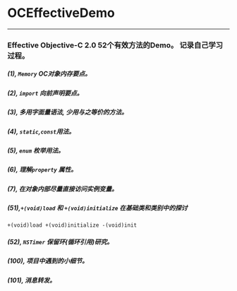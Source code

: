# OCEffectiveDemo
***
### Effective Objective-C 2.0 52个有效方法的Demo。 记录自己学习过程。
##### (1), `Memory` OC对象内存要点。
##### (2), `import` 向前声明要点。
##### (3), 多用字面量语法, 少用与之等价的方法。
##### (4), `static`,`const`用法。
##### (5), `enum` 枚举用法。
##### (6), 理解`property` 属性。
##### (7), 在对象内部尽量直接访问实例变量。
##### (51),`+(void)load` 和 `+(void)initialize` 在基础类和类别中的探讨 <br>
`+(void)load +(void)initialize -(void)init`
##### (52), `NSTimer` 保留环(循环引用)研究。
##### (100), 项目中遇到的小细节。
##### (101), 消息转发。
